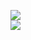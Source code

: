 [![](https://img.shields.io/badge/Made%20With-Github%20Spray-lightgrey.svg?style=for-the-badge&logo=github)](https://github.com/Annihil/github-spray#24879)  
[![](https://i.imgur.com/2DrTn0Z.gif)](https://github.com/Annihil/github-spray)